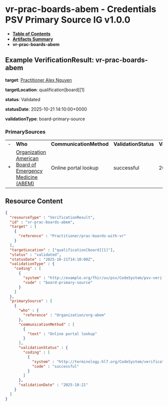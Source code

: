 # vr-prac-boards-abem - Credentials PSV Primary Source IG v1.0.0

* [**Table of Contents**](toc.md)
* [**Artifacts Summary**](artifacts.md)
* **vr-prac-boards-abem**

## Example VerificationResult: vr-prac-boards-abem

**target**: [Practitioner Alex Nguyen](Practitioner-prac-boards-with-vr.md)

**targetLocation**: qualification[board][1]

**status**: Validated

**statusDate**: 2025-10-21 14:10:00+0000

**validationType**: board-primary-source

### PrimarySources

| | | | | |
| :--- | :--- | :--- | :--- | :--- |
| - | **Who** | **CommunicationMethod** | **ValidationStatus** | **ValidationDate** |
| * | [Organization American Board of Emergency Medicine (ABEM)](Organization-org-abem.md) | Online portal lookup | successful | 2025-10-21 |



## Resource Content

```json
{
  "resourceType" : "VerificationResult",
  "id" : "vr-prac-boards-abem",
  "target" : [
    {
      "reference" : "Practitioner/prac-boards-with-vr"
    }
  ],
  "targetLocation" : ["qualification[board][1]"],
  "status" : "validated",
  "statusDate" : "2025-10-21T14:10:00Z",
  "validationType" : {
    "coding" : [
      {
        "system" : "http://example.org/fhir/uv/psv/CodeSystem/psv-verification-type-cs",
        "code" : "board-primary-source"
      }
    ]
  },
  "primarySource" : [
    {
      "who" : {
        "reference" : "Organization/org-abem"
      },
      "communicationMethod" : [
        {
          "text" : "Online portal lookup"
        }
      ],
      "validationStatus" : {
        "coding" : [
          {
            "system" : "http://terminology.hl7.org/CodeSystem/verificationresult-status",
            "code" : "successful"
          }
        ]
      },
      "validationDate" : "2025-10-21"
    }
  ]
}

```
